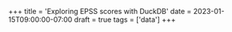 +++
title = 'Exploring EPSS scores with DuckDB'
date = 2023-01-15T09:00:00-07:00
draft = true
tags = ['data']
+++
